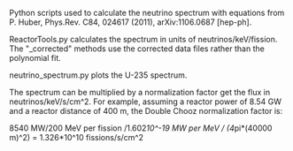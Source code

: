 Python scripts used to calculate the neutrino spectrum with equations from
P. Huber, Phys.Rev. C84, 024617 (2011), arXiv:1106.0687 [hep-ph].

ReactorTools.py calculates the spectrum in units of neutrinos/keV/fission. The "_corrected" methods use the corrected data files rather than the polynomial fit.

neutrino_spectrum.py plots the U-235 spectrum.

The spectrum can be multiplied by a normalization factor get the flux in neutrinos/keV/s/cm^2. For example, assuming a reactor power of 8.54 GW and a reactor distance of 400 m, the Double Chooz normalization factor is:

8540 MW/200 MeV per fission /1.602*10^-19 MW per MeV / (4*pi*(40000 m)^2)
= 1.326*10^10 fissions/s/cm^2

